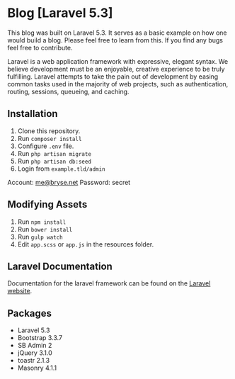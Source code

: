 # Blog [Laravel 5.3]

This blog was built on Laravel 5.3. It serves as a basic example on how one would build a blog. Please feel free to
learn from this. If you find any bugs feel free to contribute.

Laravel is a web application framework with expressive, elegant syntax. We believe development must be an enjoyable, creative experience to be truly fulfilling. Laravel attempts to take the pain out of development by easing common tasks used in the majority of web projects, such as authentication, routing, sessions, queueing, and caching.

## Installation
1. Clone this repository.
2. Run `composer install`
3. Configure `.env` file.
4. Run `php artisan migrate`
5. Run `php artisan db:seed`
6. Login from `example.tld/admin`

Account: me@bryse.net
Password: secret

## Modifying Assets
1. Run `npm install`
2. Run `bower install`
3. Run `gulp watch`
4. Edit `app.scss` or `app.js` in the resources folder.

## Laravel Documentation

Documentation for the laravel framework can be found on the [Laravel website](http://laravel.com/docs).

## Packages
- Laravel 5.3
- Bootstrap 3.3.7
- SB Admin 2
- jQuery 3.1.0
- toastr 2.1.3
- Masonry 4.1.1
